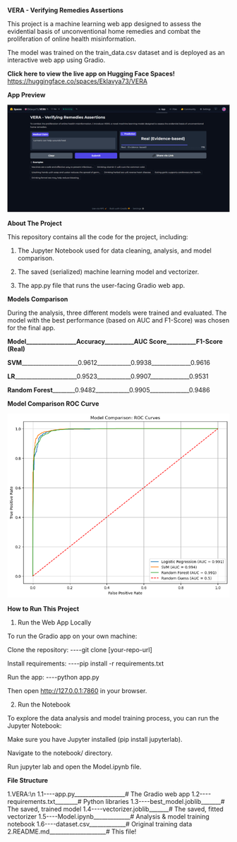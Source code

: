 **VERA - Verifying Remedies Assertions**

This project is a machine learning web app designed to assess the evidential basis of unconventional home remedies and combat the proliferation of online health misinformation.

The model was trained on the train_data.csv dataset and is deployed as an interactive web app using Gradio.

**Click here to view the live app on Hugging Face Spaces!**
https://huggingface.co/spaces/Eklavya73/VERA

**App Preview**

![VERA App Screenshot](./VERA/Screenshots/app_preview.png)

**About The Project**

This repository contains all the code for the project, including:

1. The Jupyter Notebook used for data cleaning, analysis, and model comparison.

2. The saved (serialized) machine learning model and vectorizer.

3. The app.py file that runs the user-facing Gradio web app.

**Models Comparison**

During the analysis, three different models were trained and evaluated. The model with the best performance (based on AUC and F1-Score) was chosen for the final app.

**Model_________________Accuracy__________AUC Score__________F1-Score (Real)**

**SVM**____________________0.9612____________0.9938______________0.9616

**LR**______________________0.9523____________0.9907______________0.9531

**Random Forest**________0.9482____________0.9905______________0.9486

**Model Comparison ROC Curve**

![Model Comparison ROC Curve](./VERA/Screenshots/model_comparison_roc.png)

**How to Run This Project**

1. Run the Web App Locally

To run the Gradio app on your own machine:

Clone the repository:
----git clone [your-repo-url]

Install requirements:
----pip install -r requirements.txt

Run the app:
----python app.py

Then open http://127.0.0.1:7860 in your browser.

2. Run the Notebook

To explore the data analysis and model training process, you can run the Jupyter Notebook:

Make sure you have Jupyter installed (pip install jupyterlab).

Navigate to the notebook/ directory.

Run jupyter lab and open the Model.ipynb file.

**File Structure**

1.VERA:\n
1.1----app.py__________________# The Gradio web app
1.2----requirements.txt________# Python libraries
1.3----best_model.joblib_______# The saved, trained model
1.4----vectorizer.joblib_______# The saved, fitted vectorizer
1.5----Model.ipynb_____________# Analysis & model training notebook
1.6----dataset.csv_____________# Original training data
2.README.md____________________# This file!
